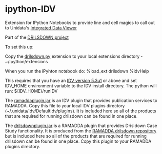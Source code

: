 # ipython-IDV

Extension for IPython Notebooks to provide line and cell magics to call out to Unidata's [Integrated Data Viewer](https://github.com/Unidata/IDV) 

Part of the [DRILSDOWN project](https://github.com/Unidata/drilsdown)

To set this up:

Copy the [drilsdown.py](https://github.com/Unidata/ipython-IDV/blob/master/drilsdown.py) extension to your local extensions directory -
~/ipython/extensions

When you run the iPyhton notebook do:
%load_ext drilsdown
%idvHelp

This requires that you have an [IDV version 5.3u1](http://www.unidata.ucar.edu/software/idv/nightly/) or above and set IDV_HOME environment variable to the IDV install directory. The python will run:
${IDV_HOME}/runIDV


The [ramaddaplugin.jar](https://github.com/Unidata/ipython-IDV/blob/master/ramaddaplugin.jar) is an IDV plugin that provides publication services to RAMADDA. Copy this file to your local IDV plugins directory (~/.unidata/idv/DefaultIdv/plugins). It is included here so all of the products that are required for running drilsdown can be found in 
one place.

The [drilsdownplugin.jar](https://github.com/Unidata/ipython-IDV/blob/master/drilsdownplugin.jar)  is a RAMADDA plugin that provides Drisldown Case Study functionality. It is produced from the [RAMADDA drilsdown repository](https://github.com/Unidata/drilsdown) but is included here so all of the products that are required for running drilsdown can be found in one place. Copy this plugin to your RAMADDA plugins directory.



